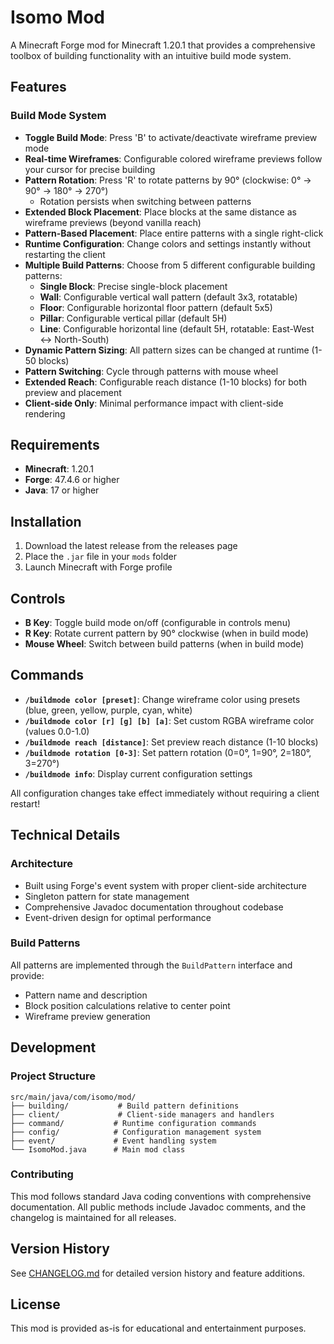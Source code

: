 # Isomo Mod

A Minecraft Forge mod for Minecraft 1.20.1 that provides a comprehensive toolbox of building functionality with an intuitive build mode system.

## Features

### Build Mode System
- **Toggle Build Mode**: Press 'B' to activate/deactivate wireframe preview mode
- **Real-time Wireframes**: Configurable colored wireframe previews follow your cursor for precise building
- **Pattern Rotation**: Press 'R' to rotate patterns by 90° (clockwise: 0° → 90° → 180° → 270°)
  - Rotation persists when switching between patterns
- **Extended Block Placement**: Place blocks at the same distance as wireframe previews (beyond vanilla reach)
- **Pattern-Based Placement**: Place entire patterns with a single right-click
- **Runtime Configuration**: Change colors and settings instantly without restarting the client
- **Multiple Build Patterns**: Choose from 5 different configurable building patterns:
  - **Single Block**: Precise single-block placement
  - **Wall**: Configurable vertical wall pattern (default 3x3, rotatable)
  - **Floor**: Configurable horizontal floor pattern (default 5x5)
  - **Pillar**: Configurable vertical pillar (default 5H)
  - **Line**: Configurable horizontal line (default 5H, rotatable: East-West ↔ North-South)
- **Dynamic Pattern Sizing**: All pattern sizes can be changed at runtime (1-50 blocks)
- **Pattern Switching**: Cycle through patterns with mouse wheel
- **Extended Reach**: Configurable reach distance (1-10 blocks) for both preview and placement
- **Client-side Only**: Minimal performance impact with client-side rendering

## Requirements

- **Minecraft**: 1.20.1
- **Forge**: 47.4.6 or higher
- **Java**: 17 or higher

## Installation

1. Download the latest release from the releases page
2. Place the `.jar` file in your `mods` folder
3. Launch Minecraft with Forge profile

## Controls

- **B Key**: Toggle build mode on/off (configurable in controls menu)
- **R Key**: Rotate current pattern by 90° clockwise (when in build mode)
- **Mouse Wheel**: Switch between build patterns (when in build mode)

## Commands

- **`/buildmode color [preset]`**: Change wireframe color using presets (blue, green, yellow, purple, cyan, white)
- **`/buildmode color [r] [g] [b] [a]`**: Set custom RGBA wireframe color (values 0.0-1.0)
- **`/buildmode reach [distance]`**: Set preview reach distance (1-10 blocks)
- **`/buildmode rotation [0-3]`**: Set pattern rotation (0=0°, 1=90°, 2=180°, 3=270°)
- **`/buildmode info`**: Display current configuration settings

All configuration changes take effect immediately without requiring a client restart!

## Technical Details

### Architecture
- Built using Forge's event system with proper client-side architecture
- Singleton pattern for state management
- Comprehensive Javadoc documentation throughout codebase
- Event-driven design for optimal performance

### Build Patterns
All patterns are implemented through the `BuildPattern` interface and provide:
- Pattern name and description
- Block position calculations relative to center point
- Wireframe preview generation

## Development

### Project Structure
```
src/main/java/com/isomo/mod/
├── building/           # Build pattern definitions
├── client/             # Client-side managers and handlers  
├── command/           # Runtime configuration commands
├── config/            # Configuration management system
├── event/             # Event handling system
└── IsomoMod.java      # Main mod class
```

### Contributing
This mod follows standard Java coding conventions with comprehensive documentation. All public methods include Javadoc comments, and the changelog is maintained for all releases.

## Version History

See [CHANGELOG.md](CHANGELOG.md) for detailed version history and feature additions.

## License

This mod is provided as-is for educational and entertainment purposes.
